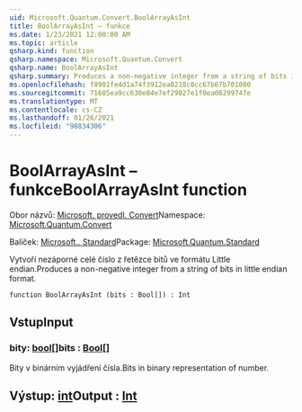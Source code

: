 ```yaml
---
uid: Microsoft.Quantum.Convert.BoolArrayAsInt
title: BoolArrayAsInt – funkce
ms.date: 1/23/2021 12:00:00 AM
ms.topic: article
qsharp.kind: function
qsharp.namespace: Microsoft.Quantum.Convert
qsharp.name: BoolArrayAsInt
qsharp.summary: Produces a non-negative integer from a string of bits in little endian format.
ms.openlocfilehash: f8901fe4d1a74f3912ea0218c0cc67b67b701080
ms.sourcegitcommit: 71605ea9cc630e84e7ef29027e1f0ea06299747e
ms.translationtype: MT
ms.contentlocale: cs-CZ
ms.lasthandoff: 01/26/2021
ms.locfileid: "98834306"
---
```

# <a name="boolarrayasint-function"></a><span data-ttu-id="215bf-102">BoolArrayAsInt – funkce</span><span class="sxs-lookup"><span data-stu-id="215bf-102">BoolArrayAsInt function</span></span>

<span data-ttu-id="215bf-103">Obor názvů: [Microsoft. provedl. Convert](xref:Microsoft.Quantum.Convert)</span><span class="sxs-lookup"><span data-stu-id="215bf-103">Namespace: [Microsoft.Quantum.Convert](xref:Microsoft.Quantum.Convert)</span></span>

<span data-ttu-id="215bf-104">Balíček: [Microsoft.. Standard](https://nuget.org/packages/Microsoft.Quantum.Standard)</span><span class="sxs-lookup"><span data-stu-id="215bf-104">Package: [Microsoft.Quantum.Standard](https://nuget.org/packages/Microsoft.Quantum.Standard)</span></span>


<span data-ttu-id="215bf-105">Vytvoří nezáporné celé číslo z řetězce bitů ve formátu Little endian.</span><span class="sxs-lookup"><span data-stu-id="215bf-105">Produces a non-negative integer from a string of bits in little endian format.</span></span>

```qsharp
function BoolArrayAsInt (bits : Bool[]) : Int
```


## <a name="input"></a><span data-ttu-id="215bf-106">Vstup</span><span class="sxs-lookup"><span data-stu-id="215bf-106">Input</span></span>

### <a name="bits--bool"></a><span data-ttu-id="215bf-107">bity: [bool](xref:microsoft.quantum.lang-ref.bool)[]</span><span class="sxs-lookup"><span data-stu-id="215bf-107">bits : [Bool](xref:microsoft.quantum.lang-ref.bool)[]</span></span>

<span data-ttu-id="215bf-108">Bity v binárním vyjádření čísla.</span><span class="sxs-lookup"><span data-stu-id="215bf-108">Bits in binary representation of number.</span></span>



## <a name="output--int"></a><span data-ttu-id="215bf-109">Výstup: [int](xref:microsoft.quantum.lang-ref.int)</span><span class="sxs-lookup"><span data-stu-id="215bf-109">Output : [Int](xref:microsoft.quantum.lang-ref.int)</span></span>

